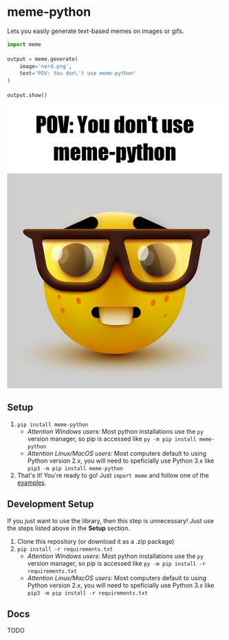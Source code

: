# meme-python
 
Lets you easily generate text-based memes on images or gifs.
```py
import meme

output = meme.generate(
    image='nerd.png',
    text='POV: You don\'t use meme-python'
)

output.show()
```
![example](examples/output/meme.png)

## Setup
1. `pip install meme-python`
    - *Attention Windows users:* Most python installations use the `py` version manager, so pip is accessed like `py -m pip install meme-python`
    - *Attention Linux/MacOS users:* Most computers default to using Python version 2.x, you will need to speficially use Python 3.x like `pip3 -m pip install meme-python`
2. That's it! You're ready to go! Just `import meme` and follow one of the [examples](https://github.com/GabeMillikan/meme-python/blob/main/examples/simple.py).

## Development Setup
If you just want to use the library, then this step is unnecessary! Just use the steps listed above in the **Setup** section.
1. Clone this repository (or download it as a .zip package)
2. `pip install -r requirements.txt`
    - *Attention Windows users:* Most python installations use the `py` version manager, so pip is accessed like `py -m pip install -r requirements.txt`
    - *Attention Linux/MacOS users:* Most computers default to using Python version 2.x, you will need to speficially use Python 3.x like `pip3 -m pip install -r requirements.txt`

## Docs
TODO

